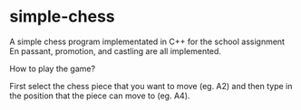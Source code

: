 # simple-chess
A simple chess program implementated in C++ for the school assignment
En passant, promotion, and castling are all implemented.


How to play the game?

First select the chess piece that you want to move (eg. A2)
and then type in the position that the piece can move to (eg. A4).
